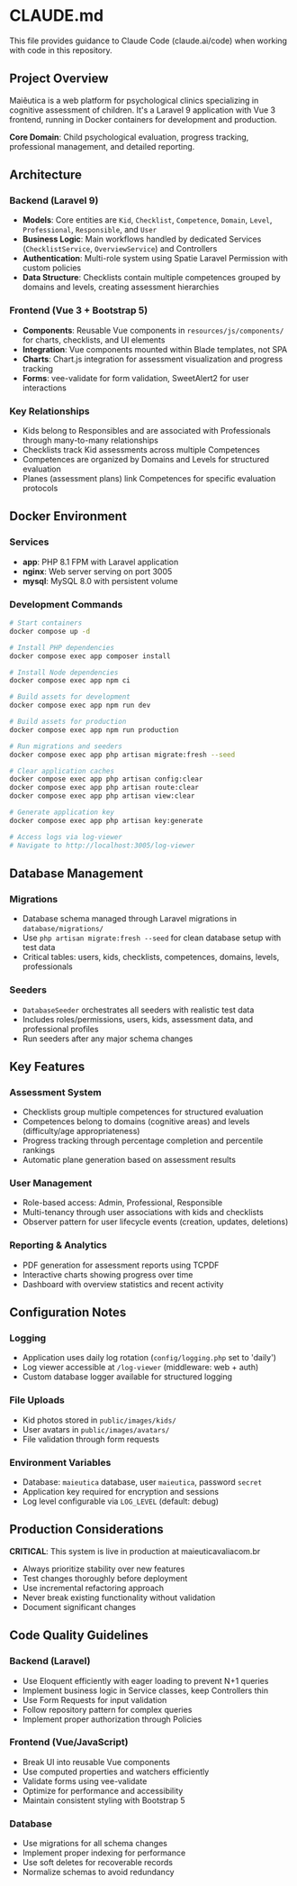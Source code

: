 # CLAUDE.md

This file provides guidance to Claude Code (claude.ai/code) when working with code in this repository.

## Project Overview

Maiêutica is a web platform for psychological clinics specializing in cognitive assessment of children. It's a Laravel 9 application with Vue 3 frontend, running in Docker containers for development and production.

**Core Domain**: Child psychological evaluation, progress tracking, professional management, and detailed reporting.

## Architecture

### Backend (Laravel 9)
- **Models**: Core entities are `Kid`, `Checklist`, `Competence`, `Domain`, `Level`, `Professional`, `Responsible`, and `User`
- **Business Logic**: Main workflows handled by dedicated Services (`ChecklistService`, `OverviewService`) and Controllers
- **Authentication**: Multi-role system using Spatie Laravel Permission with custom policies
- **Data Structure**: Checklists contain multiple competences grouped by domains and levels, creating assessment hierarchies

### Frontend (Vue 3 + Bootstrap 5)
- **Components**: Reusable Vue components in `resources/js/components/` for charts, checklists, and UI elements
- **Integration**: Vue components mounted within Blade templates, not SPA
- **Charts**: Chart.js integration for assessment visualization and progress tracking
- **Forms**: vee-validate for form validation, SweetAlert2 for user interactions

### Key Relationships
- Kids belong to Responsibles and are associated with Professionals through many-to-many relationships
- Checklists track Kid assessments across multiple Competences
- Competences are organized by Domains and Levels for structured evaluation
- Planes (assessment plans) link Competences for specific evaluation protocols

## Docker Environment

### Services
- **app**: PHP 8.1 FPM with Laravel application
- **nginx**: Web server serving on port 3005 
- **mysql**: MySQL 8.0 with persistent volume

### Development Commands
```bash
# Start containers
docker compose up -d

# Install PHP dependencies
docker compose exec app composer install

# Install Node dependencies  
docker compose exec app npm ci

# Build assets for development
docker compose exec app npm run dev

# Build assets for production
docker compose exec app npm run production

# Run migrations and seeders
docker compose exec app php artisan migrate:fresh --seed

# Clear application caches
docker compose exec app php artisan config:clear
docker compose exec app php artisan route:clear
docker compose exec app php artisan view:clear

# Generate application key
docker compose exec app php artisan key:generate

# Access logs via log-viewer
# Navigate to http://localhost:3005/log-viewer
```

## Database Management

### Migrations
- Database schema managed through Laravel migrations in `database/migrations/`
- Use `php artisan migrate:fresh --seed` for clean database setup with test data
- Critical tables: users, kids, checklists, competences, domains, levels, professionals

### Seeders
- `DatabaseSeeder` orchestrates all seeders with realistic test data
- Includes roles/permissions, users, kids, assessment data, and professional profiles
- Run seeders after any major schema changes

## Key Features

### Assessment System
- Checklists group multiple competences for structured evaluation
- Competences belong to domains (cognitive areas) and levels (difficulty/age appropriateness) 
- Progress tracking through percentage completion and percentile rankings
- Automatic plane generation based on assessment results

### User Management
- Role-based access: Admin, Professional, Responsible
- Multi-tenancy through user associations with kids and checklists
- Observer pattern for user lifecycle events (creation, updates, deletions)

### Reporting & Analytics
- PDF generation for assessment reports using TCPDF
- Interactive charts showing progress over time
- Dashboard with overview statistics and recent activity

## Configuration Notes

### Logging
- Application uses daily log rotation (`config/logging.php` set to 'daily')
- Log viewer accessible at `/log-viewer` (middleware: web + auth)
- Custom database logger available for structured logging

### File Uploads
- Kid photos stored in `public/images/kids/`
- User avatars in `public/images/avatars/`
- File validation through form requests

### Environment Variables
- Database: `maieutica` database, user `maieutica`, password `secret`
- Application key required for encryption and sessions
- Log level configurable via `LOG_LEVEL` (default: debug)

## Production Considerations

**CRITICAL**: This system is live in production at maieuticavaliacom.br
- Always prioritize stability over new features
- Test changes thoroughly before deployment
- Use incremental refactoring approach
- Never break existing functionality without validation
- Document significant changes

## Code Quality Guidelines

### Backend (Laravel)
- Use Eloquent efficiently with eager loading to prevent N+1 queries
- Implement business logic in Service classes, keep Controllers thin
- Use Form Requests for input validation
- Follow repository pattern for complex queries
- Implement proper authorization through Policies

### Frontend (Vue/JavaScript)
- Break UI into reusable Vue components
- Use computed properties and watchers efficiently
- Validate forms using vee-validate
- Optimize for performance and accessibility
- Maintain consistent styling with Bootstrap 5

### Database
- Use migrations for all schema changes
- Implement proper indexing for performance
- Use soft deletes for recoverable records
- Normalize schemas to avoid redundancy